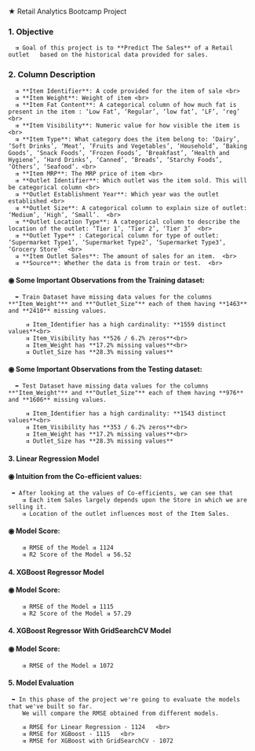 ★ Retail Analytics Bootcamp Project

### 1. Objective
      ⇉ Goal of this project is to **Predict The Sales** of a Retail outlet   based on the historical data provided for sales.


### 2. Column Description

      ⇉ **Item Identifier**: A code provided for the item of sale <br>
      ⇉ **Item Weight**: Weight of item <br>
      ⇉ **Item Fat Content**: A categorical column of how much fat is present in the item : ‘Low Fat’, ‘Regular’, ‘low fat’, ‘LF’, ‘reg’ <br>
      ⇉ **Item Visibility**: Numeric value for how visible the item is  <br> 
      ⇉ **Item Type**: What category does the item belong to: ‘Dairy’, ‘Soft Drinks’, ‘Meat’, ‘Fruits and Vegetables’, ‘Household’, ‘Baking Goods’, ‘Snack Foods’, ‘Frozen Foods’, ‘Breakfast’, ’Health and Hygiene’, ‘Hard Drinks’, ‘Canned’, ‘Breads’, ‘Starchy Foods’, ‘Others’, ‘Seafood’. <br>
      ⇉ **Item MRP**: The MRP price of item <br>
      ⇉ **Outlet Identifier**: Which outlet was the item sold. This will be categorical column <br>
      ⇉ **Outlet Establishment Year**: Which year was the outlet established <br>
      ⇉ **Outlet Size**: A categorical column to explain size of outlet: ‘Medium’, ‘High’, ‘Small’.  <br> 
      ⇉ **Outlet Location Type**: A categorical column to describe the location of the outlet: ‘Tier 1’, ‘Tier 2’, ‘Tier 3’  <br>
      ⇉ **Outlet Type** : Categorical column for type of outlet: ‘Supermarket Type1’, ‘Supermarket Type2’, ‘Supermarket Type3’, ‘Grocery Store’  <br>
      ⇉ **Item Outlet Sales**: The amount of sales for an item.  <br> 
      ⇉ **Source**: Whether the data is from train or test.  <br>
   
   
#### ◉ Some Important Observations from the Training dataset:

      ➥ Train Dataset have missing data values for the columns **"Item_Weight"** and **"Outlet_Size"** each of them having **1463** and **2410** missing values.

         ⇉ Item_Identifier has a high cardinality: **1559 distinct values**<br>
         ⇉ Item_Visibility has **526 / 6.2% zeros**<br>
         ⇉ Item_Weight has **17.2% missing values**<br>
         ⇉ Outlet_Size has **28.3% missing values**
   
   
#### ◉ Some Important Observations from the Testing dataset:

      ➥ Test Dataset have missing data values for the columns **"Item_Weight"** and **"Outlet_Size"** each of them having **976** and **1606** missing values.

         ⇉ Item_Identifier has a high cardinality: **1543 distinct values**<br>
         ⇉ Item_Visibility has **353 / 6.2% zeros**<br>
         ⇉ Item_Weight has **17.2% missing values**<br>
         ⇉ Outlet_Size has **28.3% missing values**
   
   
#### 3. Linear Regression Model

#### ◉ Intuition from the Co-efficient values:

     ➥ After looking at the values of Co-efficients, we can see that
        ⇉ Each item Sales largely depends upon the Store in which we are selling it. 
        ⇉ Location of the outlet influences most of the Item Sales. 
     
#### ◉ Model Score:     
        ⇉ RMSE of the Model ⇉ 1124
        ⇉ R2 Score of the Model ⇉ 56.52


#### 4. XGBoost Regressor Model

#### ◉ Model Score:     
        ⇉ RMSE of the Model ⇉ 1115
        ⇉ R2 Score of the Model ⇉ 57.29
        
        
#### 4. XGBoost Regressor With GridSearchCV Model

#### ◉ Model Score:     
        ⇉ RMSE of the Model ⇉ 1072
        
        
#### 5. Model Evaluation
     ➥ In this phase of the project we're going to evaluate the models that we've built so far.
        We will compare the RMSE obtained from different models.

        ⇉ RMSE for Linear Regression - 1124   <br>
        ⇉ RMSE for XGBoost - 1115   <br>
        ⇉ RMSE for XGBoost with GridSearchCV - 1072
